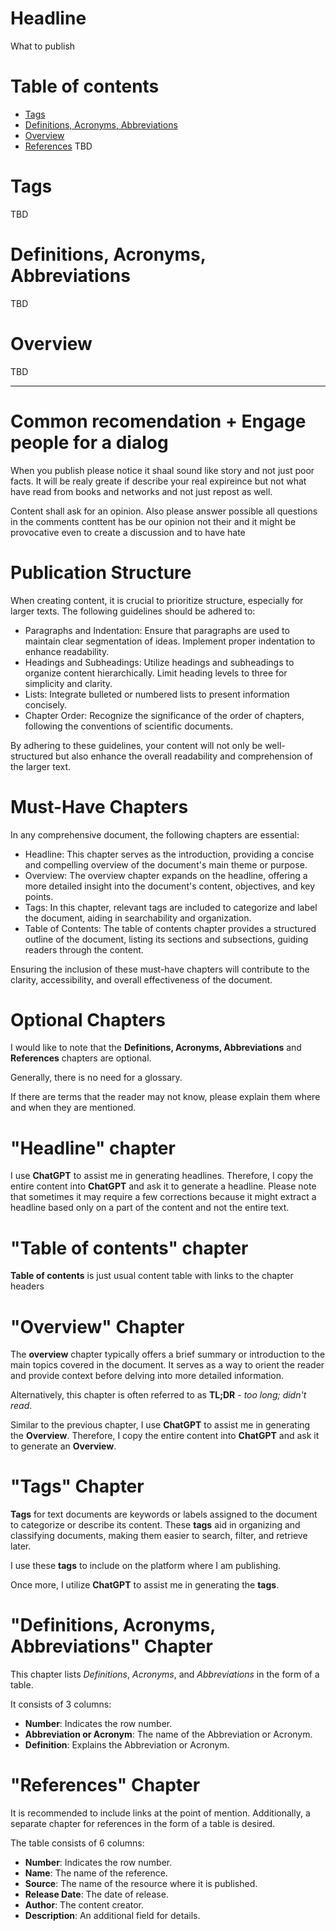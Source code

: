 # Headline
What to publish

# Table of contents
- [Tags](https://github.com/dimanikulin/dimanikulin/blob/main/PublishWhat1.md#tags)
- [Definitions, Acronyms, Abbreviations](https://github.com/dimanikulin/dimanikulin/blob/main/PublishWhat1.md#definitions-acronyms-abbreviations)
- [Overview](https://github.com/dimanikulin/dimanikulin/blob/main/PublishWhat1.md#overview)
- [References](https://github.com/dimanikulin/dimanikulin/blob/main/PublishWhat1.md#references)
TBD 

# Tags
TBD

# Definitions, Acronyms, Abbreviations
TBD

# Overview
TBD 

---

# Common recomendation + Engage people for a dialog
When you publish please notice it shaal sound like story and not just poor facts.
It will be realy greate if describe your real expireince but not what have read from books and networks  and not just repost as well.

Content shall ask for an opinion. Also please answer possible all questions in the comments 
conttent has be our opinion not their and it might be provocative even to create a discussion and to have hate 

# Publication Structure

When creating content, it is crucial to prioritize structure, especially for larger texts.
The following guidelines should be adhered to:

- Paragraphs and Indentation: Ensure that paragraphs are used to maintain clear segmentation of ideas. Implement proper indentation to enhance readability.
- Headings and Subheadings: Utilize headings and subheadings to organize content hierarchically. Limit heading levels to three for simplicity and clarity.
- Lists: Integrate bulleted or numbered lists to present information concisely.
- Chapter Order: Recognize the significance of the order of chapters, following the conventions of scientific documents.

By adhering to these guidelines, your content will not only be well-structured but also enhance the overall readability and comprehension of the larger text.

# Must-Have Chapters
In any comprehensive document, the following chapters are essential:

- Headline: This chapter serves as the introduction, providing a concise and compelling overview of the document's main theme or purpose.
- Overview: The overview chapter expands on the headline, offering a more detailed insight into the document's content, objectives, and key points.
- Tags: In this chapter, relevant tags are included to categorize and label the document, aiding in searchability and organization.
- Table of Contents: The table of contents chapter provides a structured outline of the document, listing its sections and subsections, guiding readers through the content.

Ensuring the inclusion of these must-have chapters will contribute to the clarity, accessibility, and overall effectiveness of the document.

# Optional Chapters
I would like to note that the **Definitions, Acronyms, Abbreviations** and **References** chapters are optional.

Generally, there is no need for a glossary.

If there are terms that the reader may not know, please explain them where and when they are mentioned.

# "Headline" chapter
I use **ChatGPT** to assist me in generating headlines.
Therefore, I copy the entire content into **ChatGPT** and ask it to generate a headline.
Please note that sometimes it may require a few corrections because it might extract a headline based only on a part of the content and not the entire text.

# "Table of contents" chapter
**Table of contents** is just usual content table with links to the chapter headers 

# "Overview" Chapter
The **overview** chapter typically offers a brief summary or introduction to the main topics covered in the document.
It serves as a way to orient the reader and provide context before delving into more detailed information.

Alternatively, this chapter is often referred to as **TL;DR** - *too long; didn't read*.

Similar to the previous chapter, I use **ChatGPT** to assist me in generating the **Overview**. 
Therefore, I copy the entire content into **ChatGPT** and ask it to generate an **Overview**.

# "Tags" Chapter
**Tags** for text documents are keywords or labels assigned to the document to categorize or describe its content.
These **tags** aid in organizing and classifying documents, making them easier to search, filter, and retrieve later.

I use these **tags** to include on the platform where I am publishing.

Once more, I utilize **ChatGPT** to assist me in generating the **tags**.

# "Definitions, Acronyms, Abbreviations" Chapter
This chapter lists *Definitions*, *Acronyms*, and *Abbreviations* in the form of a table.

It consists of 3 columns:

- **Number**: Indicates the row number.
- **Abbreviation or Acronym**: The name of the Abbreviation or Acronym.
- **Definition**: Explains the Abbreviation or Acronym.

# "References" Chapter
It is recommended to include links at the point of mention.
Additionally, a separate chapter for references in the form of a table is desired.

The table consists of 6 columns:

- **Number**: Indicates the row number.
- **Name**: The name of the reference.
- **Source**: The name of the resource where it is published.
- **Release Date**: The date of release.
- **Author**: The content creator.
- **Description**: An additional field for details.
                   